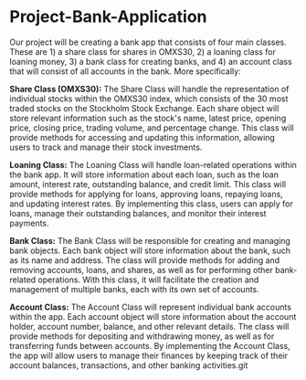 # Project-Bank-Application

Our project will be creating a bank app that consists of four main classes. These are 1) a share class for shares in OMXS30, 2) a loaning class for loaning money, 3) a bank class for creating banks, and 4) an account class that will consist of all accounts in the bank.
More specifically:

**Share Class (OMXS30):** The Share Class will handle the representation of individual stocks within the OMXS30 index, which consists of the 30 most traded stocks on the Stockholm Stock Exchange. Each share object will store relevant information such as the stock's name, latest price, opening price, closing price, trading volume, and percentage change. This class will provide methods for accessing and updating this information, allowing users to track and manage their stock investments.

**Loaning Class:** The Loaning Class will handle loan-related operations within the bank app. It will store information about each loan, such as the loan amount, interest rate, outstanding balance, and credit limit. This class will provide methods for applying for loans, approving loans, repaying loans, and updating interest rates. By implementing this class, users can apply for loans, manage their outstanding balances, and monitor their interest payments.

**Bank Class:** The Bank Class will be responsible for creating and managing bank objects. Each bank object will store information about the bank, such as its name and address. The class will provide methods for adding and removing accounts, loans, and shares, as well as for performing other bank-related operations. With this class, it will facilitate the creation and management of multiple banks, each with its own set of accounts.

**Account Class:** The Account Class will represent individual bank accounts within the app. Each account object will store information about the account holder, account number, balance, and other relevant details. The class will provide methods for depositing and withdrawing money, as well as for transferring funds between accounts. By implementing the Account Class, the app will allow users to manage their finances by keeping track of their account balances, transactions, and other banking activities.git 